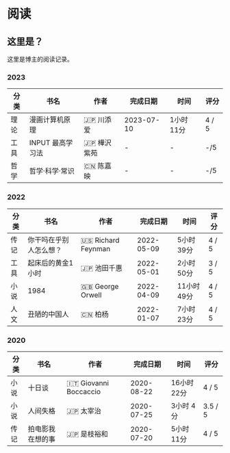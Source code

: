 # 阅读


## 这里是？

这里是博主的阅读记录。

### 2023

| 分类 | 书名 | 作者 | 完成日期 | 时间 | 评分 |
|---|---|---|---|---|---|
| 理论 | 漫画计算机原理 | 🇯🇵 川添爱 | 2023-07-10 | 1小时 11分 | 4 / 5 |
| 工具 | INPUT 最高学习法 | 🇯🇵 樺沢紫苑 | - | - | -/5 |
| 哲学 | 哲学·科学·常识 | 🇨🇳 陈嘉映 | - | - | -/5 |

### 2022

| 分类 | 书名 | 作者 | 完成日期 | 时间 | 评分 |
|---|---|---|---|---|---|
| 传记 | 你干吗在乎别人怎么想？ | 🇺🇸 Richard Feynman | 2022-05-09 | 5小时 39分 | 4 / 5 |
| 工具 | 起床后的黄金1小时 | 🇯🇵 池田千惠 | 2022-05-01 | 2小时 50分 | 3 / 5 |
| 小说 | 1984 | 🇬🇧 George Orwell | 2022-04-09 | 11小时 49分 | 4 / 5 |
| 人文 | 丑陋的中国人 | 🇨🇳 柏杨 | 2022-01-07 | 7小时 23分 | 4 / 5 |

### 2020

| 分类 | 书名 | 作者 | 完成日期 | 时间 | 评分 |
|---|---|---|---|---|---|
| 小说 | 十日谈 | 🇮🇹 Giovanni Boccaccio | 2020-08-22 | 16小时 22分 | 4 / 5 |
| 小说 | 人间失格 | 🇯🇵 太宰治 | 2020-07-25 | 3小时 4分 | 3.5 / 5 |
| 传记 | 拍电影我在想的事 | 🇯🇵 是枝裕和 | 2020-07-20 | 5小时 11分 | 4 / 5 |
